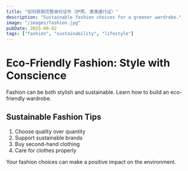 ```yaml
---
title: "如何获取完整身份证件（护照、港澳通行证）"
description: "Sustainable fashion choices for a greener wardrobe."
image: "/images/fashion.jpg"
pubDate: 2025-08-02
tags: ["fashion", "sustainability", "lifestyle"]
---
```


# Eco-Friendly Fashion: Style with Conscience

Fashion can be both stylish and sustainable. Learn how to build an eco-friendly wardrobe.

## Sustainable Fashion Tips

1. Choose quality over quantity
2. Support sustainable brands
3. Buy second-hand clothing
4. Care for clothes properly

Your fashion choices can make a positive impact on the environment.
